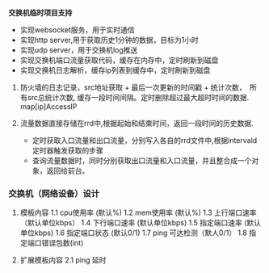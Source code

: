 **交换机临时项目支持**

* 实现websocket服务，用于实时通信
* 实现http server,用于获取历史1分钟的数据，目标为1小时
* 实现udp server，用于交换机log推送
* 实现交换机端口流量获取代码，缓存在内存中，定时刷新到磁盘
* 实现交换机日志解析，缓存ip列表到缓存中，定时刷新到磁盘


1. 防火墙的日志记录，src地址获取 + 最后一次更新的时间戳 + 统计次数，　所有src总统计次数, 缓存一段时间间隔。定时删除超过最大超时时间的数据.
map[ip]AccessIP

2. 流量数据直接存储在rrd中,根据起始和结束时间，返回一段时间的历史数据.

   * 定时获取入口流量和出口流量，分别写入各自的rrd文件中,根据intervald定时器触发获取的步骤
   * 查询流量数据时，同时分别获取出口流量和入口流量，并且整合成一个对象，返回给前台。
   
### 交换机（网络设备）设计
1. 模板内容
  1.1 cpu使用率   (默认%)
  1.2 mem使用率   (默认%)
  1.3 上行端口速率（默认单位kbps）
  1.4 下行端口速率 (默认单位kbps)
  1.5 指定端口速率 (默认单位kbps)
  1.6 指定端口状态 (默认0/1)
  1.7 ping 可达检测（默人0/1）
  1.8 指定端口错误包数(int)
  
2. 扩展模板内容
  2.1 ping 延时
